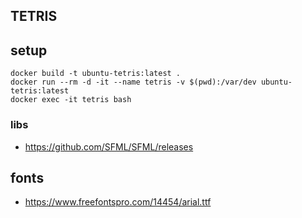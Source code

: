 ## TETRIS

## setup

```
docker build -t ubuntu-tetris:latest .
docker run --rm -d -it --name tetris -v $(pwd):/var/dev ubuntu-tetris:latest
docker exec -it tetris bash
```

### libs
* https://github.com/SFML/SFML/releases

## fonts
* https://www.freefontspro.com/14454/arial.ttf
